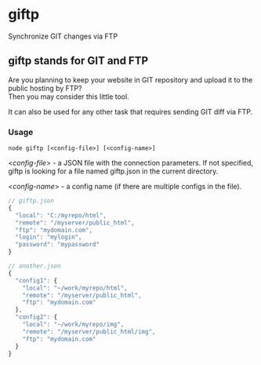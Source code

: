 # giftp

Synchronize GIT changes via FTP

## giftp stands for GIT and FTP

Are you planning to keep your website in GIT repository
and upload it to the public hosting by FTP?  
Then you may consider this little tool.

It can also be used for any other task that requires sending GIT diff via FTP.

### Usage

`node giftp [<config-file>] [<config-name>]`

<*config-file*> - a JSON file with the connection parameters.
If not specified, giftp is looking for a file named giftp.json in the current directory.

<*config-name*> - a config name (if there are multiple configs in the file).

```javascript
// giftp.json
{
  "local": "C:/myrepo/html",
  "remote": "/myserver/public_html",
  "ftp": "mydomain.com",
  "login": "mylogin",
  "password": "mypassword"
}
```

```javascript
// another.json
{
  "config1": {
    "local": "~/work/myrepo/html",
    "remote": "/myserver/public_html",
    "ftp": "mydomain.com"
  },
  "config2": {
    "local": "~/work/myrepo/img",
    "remote": "/myserver/public_html/img",
    "ftp": "mydomain.com"
  }
}

